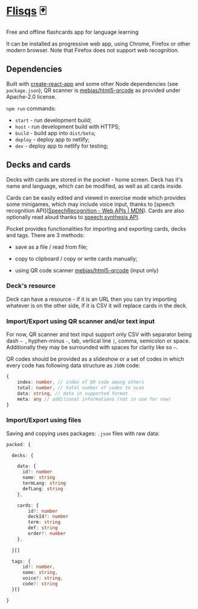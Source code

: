 # [Flisqs](https://flisqs.devadam.pl/) :black_joker:

Free and offline flashcards app for language learning



It can be installed as progressive web app, using Chrome, Firefox or other modern browser. Note that Firefox does not support web recognition.

## Dependencies

Built with [create-react-app](https://reactjs.org/) and some other Node dependencies (see `package.json`); QR scanner is [mebjas/html5-qrcode](https://github.com/mebjas/html5-qrcode) as provided under Apache-2.0 license.

`npm run` commands:

- `start` - run development build;
- `host` - run development build with HTTPS;
- `build` - build app into `dist/beta`;
- `deploy` - deploy app to netlify;
- `dev` - deploy app to netlify for testing;

## Decks and cards

Decks with cards are stored in the pocket - home screen. Deck has it's name and language, which can be modified, as well as all cards inside.

Cards can be easily edited and viewed in exercise mode which provides some minigames, which may include voice input, thanks to [speech recognition API]([SpeechRecognition - Web APIs | MDN](https://developer.mozilla.org/en-US/docs/Web/API/SpeechRecognition)). Cards are also optionally read aloud thanks to [speech synthesis API](https://developer.mozilla.org/en-US/docs/Web/API/SpeechSynthesis).

Pocket provides functionalities for importing and exporting cards, decks and tags. There are 3 methods:

- save as a file / read from file;

- copy to clipboard / copy or write cards manually;

- using QR code scanner [mebjas/html5-qrcode](https://github.com/mebjas/html5-qrcode) (input only)

### Deck's resource

Deck can have a resource - if it is an URL then you can try importing whatever is on the other side, 
if it is CSV it will replace cards in the deck.

### Import/Export using QR scanner and/or text input

For now, QR scanner and text input support only CSV with separator being dash `— `, hyphen-minus `-`, tab, vertical line `|`, comma, semicolon or space. Additionally they may be surrounded with spaces for clarity like so ` — `.

QR codes should be provided as a slideshow or a set of codes in which every code has following data structure as `JSON` code:

```ts
{ 
    index: number, // index of QR code among others
    total: number, // total number of codes to scan
    data: string, // data in supported format
    meta: any // additional informations (not in use for now)
}
```

### Import/Export using files

Saving and copying uses packages: `.json` files with raw data:

```ts
packed: {

  decks: {

    data: {
      id?: number
      name: string
      termLang: string
      defLang: string
    },

    cards: {
        id?: number
        deckId?: number
        term: string
        def: string
        order?: number
    },
    
  }[]

  tags: {
      id?: number,
      name: string,
      voice?: string,
      code?: string  
  }[]

}
```